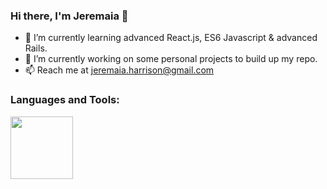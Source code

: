 ### Hi there, I'm Jeremaia 👋

- 🌱 I’m currently learning advanced React.js, ES6 Javascript & advanced Rails. 
- 🔭 I’m currently working on some personal projects to build up my repo.
- 📫 Reach me at jeremaia.harrison@gmail.com 


### Languages and Tools:
<img src="https://user-images.githubusercontent.com/67600675/111355294-25518480-867f-11eb-9e95-f18d6b642f23.jpg" height="100">



<!--
**JHarrison89/JHarrison89** is a ✨ _special_ ✨ repository because its `README.md` (this file) appears on your GitHub profile.

Here are some ideas to get you started:

- 🔭 I’m currently working on ...
- 🌱 I’m currently learning ...
- 👯 I’m looking to collaborate on ...
- 🤔 I’m looking for help with ...
- 💬 Ask me about ...
- 📫 How to reach me: jeremaia.harrison@gmail.com 
- 😄 Pronouns: ...
- ⚡ Fun fact: ...
-->
